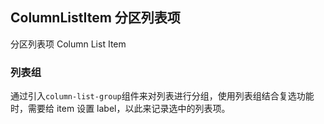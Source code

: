 <div class="demo-header">
<p class="overviewicon">
  <span class="wapi-form-button"/>
</p>

## ColumnListItem 分区列表项

<nova-uxlink widget-name="ColumnListItem"></nova-uxlink>

分区列表项 Column List Item

</div>

### 列表组

通过引入`column-list-group`组件来对列表进行分组，使用列表组结合复选功能时，需要给 item 设置 label，以此来记录选中的列表项。

<nova-demo-view link="column-list-item/list-group.vue"></nova-demo-view>

<br />
